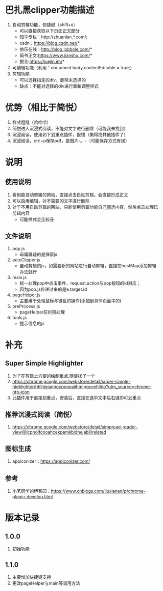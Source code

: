 # 巴扎黑clipper功能描述
1. 自动剪辑功能，快捷键（shift+x）
    - 可以直接获取以下页面正文部分
    - 知乎专栏：http://zhuanlan.*.com/;
    - csdn：https://blog.csdn.net/*
    - 伯乐在线：http://blog.jobbole.com/*
    - 简书正文:https://www.jianshu.com/*
    - 掘金:https://juejin.im/*
2. 可编辑功能（利用：document.body.contentEditable = true;）
3. 剪辑功能
    - 可以选择指定的div，删除未选择的
    - 缺点：不能对选择的div进行重新调整样式
# 优势（相比于简悦）
1. 样式粗糙（哈哈哈）
2. 简悦进入沉浸式阅读，不能对文字进行删除（可能我未找到）
1. 沉浸阅读，使用如下划重点插件，报错（懒得找其他插件了）
1. 沉浸阅读，ctrl+p保存pdf，是图片-。-（可能保存方式有误）

# 说明
## 使用说明
1. 看到能自动剪辑的网站，直接点击自动剪辑，会直接形成正文
1. 可以启用编辑，对不需要的文字进行删除
2. 对于不用自动剪辑的网站，只能使用剪辑功能自己圈选内容，然后点击处理已剪辑内容
    - 可能样式会比较丑
## 文件说明
1. pop.js
    - 毋庸置疑的是弹窗js
1. autoClipper.js
    - 自动剪辑的js，如需要新的网站进行自动剪辑，直接在hostMap添加剪辑办法就行
1. main.js
    - 统一处理pop中点击事件，request.action与pop按钮的id对应；
    - 因为pop.js传递过来的是e.target.id
1. pageHelper.js
    - 主要用于处理鼠标与键盘的操作(添加到具体页面中的)
1. preProcess.js
    - pageHelper前的预处理
1. tools.js
    - 提示信息的js

# 补充
## Super Simple Highlighter
1. 为了在剪辑上方便的绘制重点,随便找了一个
2. https://chrome.google.com/webstore/detail/super-simple-highlighter/hhlhjgianpocpoppaiihmlpgcoehlhio?utm_source=chrome-ntp-icon
1. 此插件用于直接划重点，安装后，直接在选中文本后右键即可划重点
## 推荐沉浸式阅读（简悦）
1. https://chrome.google.com/webstore/detail/simpread-reader-view/ijllcpnolfcooahcekpamkbidhejabll/related
## 图标生成
1. appiconizer：https://appiconizer.com/
## 参考
1. 小茗同学的博客园：https://www.cnblogs.com/liuxianan/p/chrome-plugin-develop.html

# 版本记录
## 1.0.0
1. 初始功能
## 1.1.0
1. 主要增加快捷键支持
2. 更改pageHelper与main等调用方法